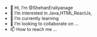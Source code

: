 - 👋 Hi, I’m @ShehanEraliyanage
- 👀 I’m interested in Java,HTML,ReactJs,
- 🌱 I’m currently learning 
- 💞️ I’m looking to collaborate on ...
- 📫 How to reach me ...

<!---
ShehanEraliyanage/ShehanEraliyanage is a ✨ special ✨ repository because its `README.md` (this file) appears on your GitHub profile.
You can click the Preview link to take a look at your changes.
--->
